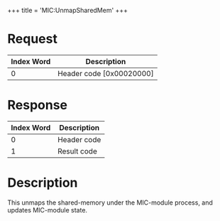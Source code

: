 +++
title = 'MIC:UnmapSharedMem'
+++

# Request

| Index Word | Description                |
|------------|----------------------------|
| 0          | Header code \[0x00020000\] |

# Response

| Index Word | Description |
|------------|-------------|
| 0          | Header code |
| 1          | Result code |

# Description

This unmaps the shared-memory under the MIC-module process, and updates
MIC-module state.
